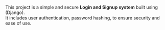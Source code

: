 This project is a simple and secure **Login and Signup system** built using (Django).  
It includes user authentication, password hashing, to ensure security and ease of use.  
